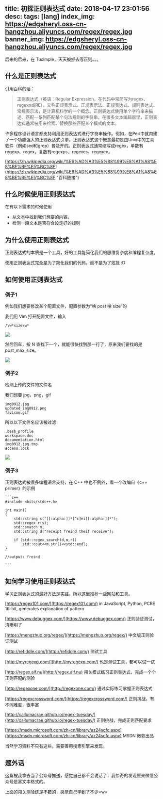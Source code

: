 title: 初探正则表达式
date: 2018-04-17 23:01:56
desc: 
tags: [lang] 
index_img: https://edgsheryl.oss-cn-hangzhou.aliyuncs.com/regex/regex.jpg
banner_img: https://edgsheryl.oss-cn-hangzhou.aliyuncs.com/regex/regex.jpg
---

后来的后来，在 Tusimple，天天被抓去写正则。。。

<!-- more -->

## 什么是正则表达式

引用百科的话：

> 正则表达式（英语：Regular Expression，在代码中常简写为regex、regexp或RE），又称正规表示式、正规表示法、正规表达式、规则表达式、常规表示法，是计算机科学的一个概念。正则表达式使用单个字符串来描述、匹配一系列匹配某个句法规则的字符串。在很多文本编辑器里，正则表达式通常被用来检索、替换那些匹配某个模式的文本。
> 
许多程序设计语言都支持利用正则表达式进行字符串操作。例如，在Perl中就内建了一个功能强大的正则表达式引擎。正则表达式这个概念最初是由Unix中的工具软件（例如sed和grep）普及开的。正则表达式通常缩写成regex，单数有regexp、regex，复数有regexps、regexes、regexen。

[https://zh.wikipedia.org/wiki/%E6%AD%A3%E5%88%99%E8%A1%A8%E8%BE%BE%E5%BC%8F](https://zh.wikipedia.org/wiki/%E6%AD%A3%E5%88%99%E8%A1%A8%E8%BE%BE%E5%BC%8F "百科链接")

## 什么时候使用正则表达式

在有以下需求的时候使用

- 从文本中找到我们想要的内容。
- 检测一段文本是否符合设定好的规则

## 为什么使用正则表达式

正则表达式的本质是一个工具，好的工具能简化我们的思维复杂度和编程复杂度。

使用正则表达式完全是为了简化我们的代码，而不是为了炫技 :D

## 如何使用正则表达式

### 例子1

例如我们想要修改某个配置文件，配置参数为“啥 post 啥 size”的

我们用 Vim 打开配置文件，输入

	/\w*size\w*

![](https://edgsheryl.oss-cn-hangzhou.aliyuncs.com/regex/1.png)

然后回车，按 N 查找下一个，就能很快找到那一行了，原来我们要找的是 post_max_size。

![](https://edgsheryl.oss-cn-hangzhou.aliyuncs.com/regex/2.png)

### 例子2

检测上传的文件的文件名

我们想要 jpg，png，gif

	img0912.jpg
	updated_img0912.png
	favicon.gif

所以以下文件名应该被过滤

	.bash_profile
	workspace.doc
	documentation.html
	img0912.jpg.tmp
	access.lock

![](https://edgsheryl.oss-cn-hangzhou.aliyuncs.com/regex/3.png)

### 例子3

正则表达式被很多编程语言支持，在 C++ 中也不例外，看一个改编自《c++ primer》的示例

	```c++
	#include <bits/stdc++.h>
	
	int main()
	{
	    std::string s("[[:alpha:]]*[^c]ei[[:alpha:]]*");
	    std::regex r(s);
	    std::smatch m;
	    std::string d("receipt freind theif receive");
	
	    if (std::regex_search(d,m,r))
	        std::cout<<m.str()<<std::endl;
	}
	
	//output: freind
	
	```

## 如何学习使用正则表达式

学习正则表达式的最好方法是实践，所以这里推荐一些网站和工具。

[https://regex101.com/](https://regex101.com/) in JavaScript, Python, PCRE 16-bit, generates explanation of pattern

[https://www.debuggex.com/](https://www.debuggex.com/) 正则验证测试，清晰明了

[https://mengzhuo.org/regex/](https://mengzhuo.org/regex/) 中文版正则验证测试

[http://refiddle.com/](http://refiddle.com/) 测试工具

[http://myregexp.com/](http://myregexp.com/) 也是测试工具，都可以试一试

[http://regex.alf.nu](http://regex.alf.nu) 闯关模式练习正则表达式，完成一个个正则匹配的测验

[http://regexone.com/](http://regexone.com/) 通过实际练习掌握正则表达式

[https://regexcrossword.com/](https://regexcrossword.com/) 正则挑战，有不同难度，很丰富

[http://callumacrae.github.io/regex-tuesday/](http://callumacrae.github.io/regex-tuesday/) 正则挑战，完成正则匹配要求

[https://msdn.microsoft.com/zh-cn/library/az24scfc.aspx](https://msdn.microsoft.com/zh-cn/library/az24scfc.aspx) MSDN 微软出品

当然学习资料不只有这些，需要善用搜索引擎来发现。

## 题外话

这篇被我拿去当了公众号推送，感觉自己都不会说话了，我惊奇的发现原来微信公众号是富文本格式的。

上面的闯关测验还是不错的，感觉自己学到了不少=w=